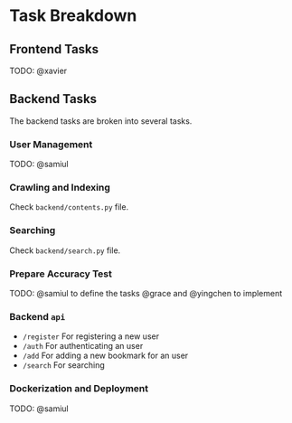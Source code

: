 # Task Breakdown

## Frontend Tasks

TODO: @xavier

## Backend Tasks

The backend tasks are broken into several tasks.

### User Management

TODO: @samiul

### Crawling and Indexing

Check `backend/contents.py` file.

### Searching

Check `backend/search.py` file.

### Prepare Accuracy Test

TODO:
@samiul to define the tasks
@grace and @yingchen to implement

### Backend `api`

- `/register`   For registering a new user
- `/auth`       For authenticating an user
- `/add`        For adding a new bookmark for an user
- `/search`     For searching

### Dockerization and Deployment

TODO: @samiul

